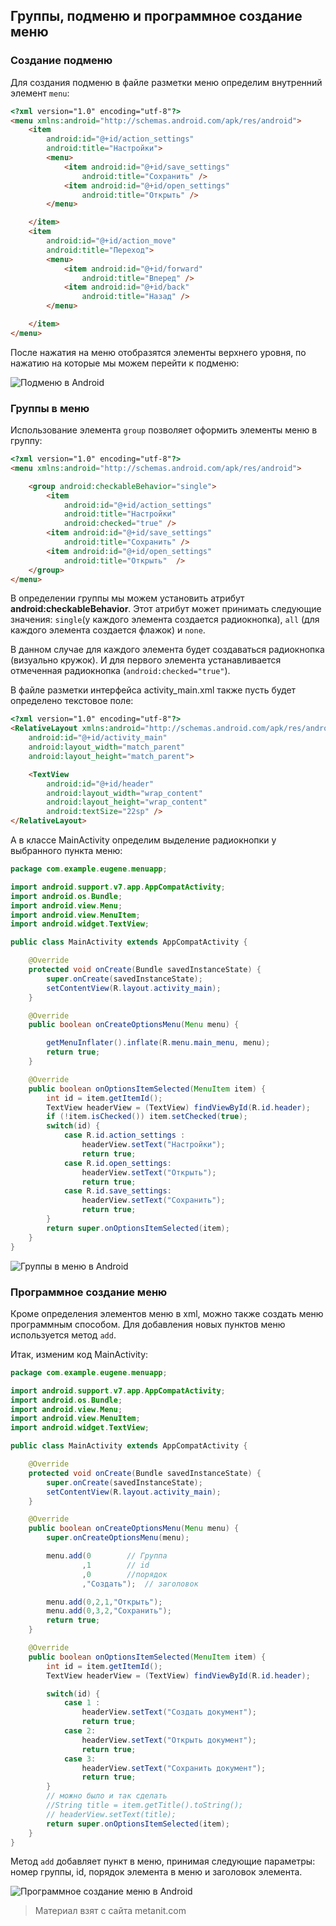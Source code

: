 ## Группы, подменю и программное создание меню

### Создание подменю

Для создания подменю в файле разметки меню определим внутренний элемент `menu`:

```html
<?xml version="1.0" encoding="utf-8"?>
<menu xmlns:android="http://schemas.android.com/apk/res/android">
    <item
        android:id="@+id/action_settings"
        android:title="Настройки">
        <menu>
            <item android:id="@+id/save_settings"
                android:title="Сохранить" />
            <item android:id="@+id/open_settings"
                android:title="Открыть" />
        </menu>

    </item>
    <item
        android:id="@+id/action_move"
        android:title="Переход">
        <menu>
            <item android:id="@+id/forward"
                android:title="Вперед" />
            <item android:id="@+id/back"
                android:title="Назад" />
        </menu>

    </item>
</menu>
```

После нажатия на меню отобразятся элементы верхнего уровня, по нажатию на которые мы можем перейти к подменю:

![Подменю в Android](https://metanit.com/java/android/pics/submenu1.png)

### Группы в меню

Использование элемента `group` позволяет оформить элементы меню в группу:

```html
<?xml version="1.0" encoding="utf-8"?>
<menu xmlns:android="http://schemas.android.com/apk/res/android">

    <group android:checkableBehavior="single">
        <item
            android:id="@+id/action_settings"
            android:title="Настройки"
            android:checked="true" />
        <item android:id="@+id/save_settings"
            android:title="Сохранить" />
        <item android:id="@+id/open_settings"
            android:title="Открыть"  />
    </group>
</menu>
```

В определении группы мы можем установить атрибут **android:checkableBehavior**. Этот атрибут может принимать следующие значения: `single`(у каждого элемента создается радиокнопка), `all` (для каждого элемента создается флажок) и `none`.

В данном случае для каждого элемента будет создаваться радиокнопка (визуально кружок). И для первого элемента устанавливается отмеченная радиокнопка (`android:checked="true"`).

В файле разметки интерфейса activity_main.xml также пусть будет определено текстовое поле:

```html
<?xml version="1.0" encoding="utf-8"?>
<RelativeLayout xmlns:android="http://schemas.android.com/apk/res/android"
    android:id="@+id/activity_main"
    android:layout_width="match_parent"
    android:layout_height="match_parent">

    <TextView
        android:id="@+id/header"
        android:layout_width="wrap_content"
        android:layout_height="wrap_content"
        android:textSize="22sp" />
</RelativeLayout>
```

А в классе MainActivity определим выделение радиокнопки у выбранного пункта меню:

```java
package com.example.eugene.menuapp;

import android.support.v7.app.AppCompatActivity;
import android.os.Bundle;
import android.view.Menu;
import android.view.MenuItem;
import android.widget.TextView;

public class MainActivity extends AppCompatActivity {

    @Override
    protected void onCreate(Bundle savedInstanceState) {
        super.onCreate(savedInstanceState);
        setContentView(R.layout.activity_main);
    }

    @Override
    public boolean onCreateOptionsMenu(Menu menu) {

        getMenuInflater().inflate(R.menu.main_menu, menu);
        return true;
    }

    @Override
    public boolean onOptionsItemSelected(MenuItem item) {
        int id = item.getItemId();
        TextView headerView = (TextView) findViewById(R.id.header);
        if (!item.isChecked()) item.setChecked(true);
        switch(id) {
            case R.id.action_settings :
                headerView.setText("Настройки");
                return true;
            case R.id.open_settings:
                headerView.setText("Открыть");
                return true;
            case R.id.save_settings:
                headerView.setText("Сохранить");
                return true;
        }
        return super.onOptionsItemSelected(item);
    }
}
```

![Группы в меню в Android](https://metanit.com/java/android/pics/submenu2.png)

### Программное создание меню

Кроме определения элементов меню в xml, можно также создать меню программным способом. Для добавления новых пунктов меню используется метод `add`.

Итак, изменим код MainActivity:

```java
package com.example.eugene.menuapp;

import android.support.v7.app.AppCompatActivity;
import android.os.Bundle;
import android.view.Menu;
import android.view.MenuItem;
import android.widget.TextView;

public class MainActivity extends AppCompatActivity {

    @Override
    protected void onCreate(Bundle savedInstanceState) {
        super.onCreate(savedInstanceState);
        setContentView(R.layout.activity_main);
    }

    @Override
    public boolean onCreateOptionsMenu(Menu menu) {
        super.onCreateOptionsMenu(menu);

        menu.add(0        // Группа
                ,1        // id
                ,0        //порядок
                ,"Создать");  // заголовок

        menu.add(0,2,1,"Открыть");
        menu.add(0,3,2,"Сохранить");
        return true;
    }

    @Override
    public boolean onOptionsItemSelected(MenuItem item) {
        int id = item.getItemId();
        TextView headerView = (TextView) findViewById(R.id.header);

        switch(id) {
            case 1 :
                headerView.setText("Создать документ");
                return true;
            case 2:
                headerView.setText("Открыть документ");
                return true;
            case 3:
                headerView.setText("Сохранить документ");
                return true;
        }
        // можно было и так сделать
        //String title = item.getTitle().toString();
        // headerView.setText(title);
        return super.onOptionsItemSelected(item);
    }
}
```

Метод `add` добавляет пункт в меню, принимая следующие параметры: номер группы, id, порядок элемента в меню и заголовок элемента.

![Программное создание меню в Android](https://metanit.com/java/android/pics/programmenu1.png)


> Материал взят с сайта metanit.com